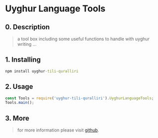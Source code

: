 # Uyghur Language Tools

## 0. Description

> a tool box including some useful functions to handle with uyghur writing ...

## 1. Installing

```cmd
npm install uyghur-tili-quralliri
```

## 2. Usage

```js
const Tools = require('uyghur-tili-quralliri').UyghurLanguageTools;
Tools.main();
```

## 3. More

> for more information please visit [github](https://github.com/kompasim/uyghur-tili-quralliri).

